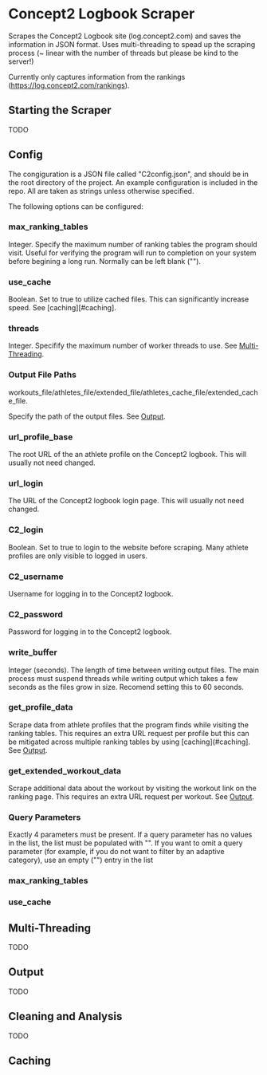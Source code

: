 # Concept2 Logbook Scraper

Scrapes the Concept2 Logbook site (log.concept2.com) and saves the information in JSON format. Uses multi-threading to spead up the scraping process (~ linear with the number of threads but please be kind to the server!)

Currently only captures information from the rankings (https://log.concept2.com/rankings).

## Starting the Scraper
TODO

## Config
The congiguration is a JSON file called "C2config.json", and should be in the root directory of the project. An example configuration is included in the repo. All are taken as strings unless otherwise specified.

The following options can be configured:

### max_ranking_tables
Integer. Specify the maximum number of ranking tables the program should visit. Useful for verifying the program will run to completion on your system before begining a long run. Normally can be left blank ("").

### use_cache
Boolean. Set to true to utilize cached files. This can significantly increase speed. See [caching][#caching].

### threads
Integer. Specifify the maximum number of worker threads to use. See [Multi-Threading](#multi-threading).

### Output File Paths
workouts_file/athletes_file/extended_file/athletes_cache_file/extended_cache_file.

Specify the path of the output files. See [Output](#output).

### url_profile_base
The root URL of the an athlete profile on the Concept2 logbook. This will usually not need changed.

### url_login
The URL of the Concept2 logbook login page. This will usually not need changed.

### C2_login
Boolean. Set to true to login to the website before scraping. Many athlete profiles are only visible to logged in users.

### C2_username
Username for logging in to the Concept2 logbook.

### C2_password
Password for logging in to the Concept2 logbook.

### write_buffer
Integer (seconds). The length of time between writing output files. The main process must suspend threads while writing output which takes a few seconds as the files grow in size. Recomend setting this to 60 seconds.

### get_profile_data
Scrape data from athlete profiles that the program finds while visiting the ranking tables. This requires an extra URL request per profile but this can be mitigated across multiple ranking tables by using [caching](#caching]. See [Output](#output).

### get_extended_workout_data
Scrape additional data about the workout by visiting the workout link on the ranking page. This requires an extra URL request per workout. See [Output](#output).

### Query Parameters
Exactly 4 parameters must be present. If a query parameter has no values in the list, the list must be populated with "".
If you want to omit a query parameter (for example, if you do not want to filter by an adaptive category), use an empty ("") entry in the list

### max_ranking_tables

### use_cache

## Multi-Threading
TODO

## Output
TODO

## Cleaning and Analysis
TODO

## Caching

##
